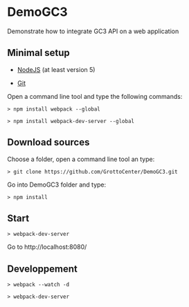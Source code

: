 # DemoGC3

Demonstrate how to integrate GC3 API on a web application

## Minimal setup

- [NodeJS](https://nodejs.org/en/) (at least version 5)

- [Git](https://git-scm.com/)

Open a command line tool and type the following commands:

`> npm install webpack --global`

`> npm install webpack-dev-server --global`

## Download sources

Choose a folder, open a command line tool an type:

`> git clone https://github.com/GrottoCenter/DemoGC3.git`

Go into DemoGC3 folder and type:

`> npm install`

## Start

`> webpack-dev-server`

Go to http://localhost:8080/

## Developpement

`> webpack --watch -d`

`> webpack-dev-server`
